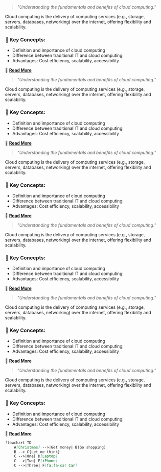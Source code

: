 > *"Understanding the fundamentals and benefits of cloud computing."*  

Cloud computing is the delivery of computing services (e.g., storage, servers, databases, networking) over the internet, offering flexibility and scalability.  

### 🔹 Key Concepts:  
- Definition and importance of cloud computing  
- Difference between traditional IT and cloud computing  
- Advantages: Cost efficiency, scalability, accessibility  

📄 **[Read More](#)**  

> *"Understanding the fundamentals and benefits of cloud computing."*  

Cloud computing is the delivery of computing services (e.g., storage, servers, databases, networking) over the internet, offering flexibility and scalability.  

### 🔹 Key Concepts:  
- Definition and importance of cloud computing  
- Difference between traditional IT and cloud computing  
- Advantages: Cost efficiency, scalability, accessibility  

📄 **[Read More](#)**  

> *"Understanding the fundamentals and benefits of cloud computing."*  

Cloud computing is the delivery of computing services (e.g., storage, servers, databases, networking) over the internet, offering flexibility and scalability.  

### 🔹 Key Concepts:  
- Definition and importance of cloud computing  
- Difference between traditional IT and cloud computing  
- Advantages: Cost efficiency, scalability, accessibility  

📄 **[Read More](#)**  

> *"Understanding the fundamentals and benefits of cloud computing."*  

Cloud computing is the delivery of computing services (e.g., storage, servers, databases, networking) over the internet, offering flexibility and scalability.  

### 🔹 Key Concepts:  
- Definition and importance of cloud computing  
- Difference between traditional IT and cloud computing  
- Advantages: Cost efficiency, scalability, accessibility  

📄 **[Read More](#)**  

> *"Understanding the fundamentals and benefits of cloud computing."*  

Cloud computing is the delivery of computing services (e.g., storage, servers, databases, networking) over the internet, offering flexibility and scalability.  

### 🔹 Key Concepts:  
- Definition and importance of cloud computing  
- Difference between traditional IT and cloud computing  
- Advantages: Cost efficiency, scalability, accessibility  

📄 **[Read More](#)**  

> *"Understanding the fundamentals and benefits of cloud computing."*  

Cloud computing is the delivery of computing services (e.g., storage, servers, databases, networking) over the internet, offering flexibility and scalability.  

### 🔹 Key Concepts:  
- Definition and importance of cloud computing  
- Difference between traditional IT and cloud computing  
- Advantages: Cost efficiency, scalability, accessibility  

📄 **[Read More](#)**  

```mmd
flowchart TD
    A[Christmas] -->|Get money| B(Go shopping)
    B --> C{Let me think}
    C -->|One| D[Laptop]
    C -->|Two| E[iPhone]
    C -->|Three| F[fa:fa-car Car]
```